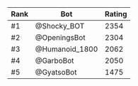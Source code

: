 Rank|Bot|Rating
---|---|---
#1|@Shocky_BOT|2354
#2|@OpeningsBot|2304
#3|@Humanoid_1800|2062
#4|@GarboBot|2050
#5|@GyatsoBot|1475
